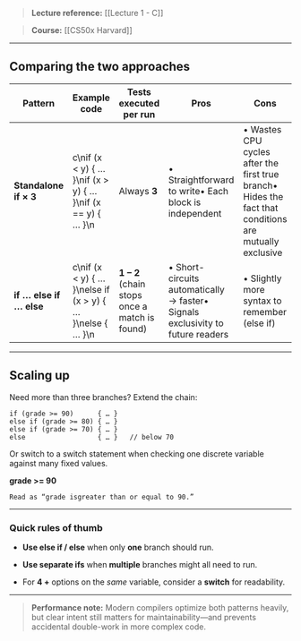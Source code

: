 > **Lecture reference:** [[Lecture 1 - C]]

> **Course:** [[CS50x Harvard]]

---

## **Comparing the two approaches**

|**Pattern**|**Example code**|**Tests executed per run**|**Pros**|**Cons**|
|---|---|---|---|---|
|**Standalone if × 3**|c\nif (x < y) { … }\nif (x > y) { … }\nif (x == y) { … }\n|Always **3**|• Straightforward to write• Each block is independent|• Wastes CPU cycles after the first true branch• Hides the fact that conditions are mutually exclusive|
|**if … else if … else**|c\nif (x < y) { … }\nelse if (x > y) { … }\nelse { … }\n|**1 – 2** (chain stops once a match is found)|• Short-circuits automatically → faster• Signals exclusivity to future readers|• Slightly more syntax to remember (else if)|

---

## **Scaling up**

  

Need more than three branches? Extend the chain:

```
if (grade >= 90)      { … }
else if (grade >= 80) { … }
else if (grade >= 70) { … }
else                  { … }   // below 70
```

Or switch to a switch statement when checking one discrete variable against many fixed values.

  **grade >= 90**
    
    Read as “grade isgreater than or equal to 90.”
---

### **Quick rules of thumb**

- **Use else if / else** when only **one** branch should run.
    
- **Use separate ifs** when **multiple** branches might all need to run.
    
- For **4 +** options on the _same_ variable, consider a **switch** for readability.
    

---

> **Performance note:** Modern compilers optimize both patterns heavily, but clear intent still matters for maintainability—and prevents accidental double-work in more complex code.